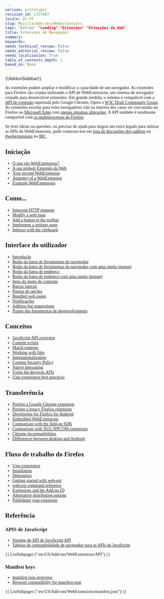 ```yaml
---
version: prototype1
revision_id: 1337807
locale: pt-PT
slug: Mozilla/Add-ons/WebExtensions
tags: "Extras" "Landing" "Extensões" "Extensões da Web"
title: Extensões de Navegador
summary: 
keywords: 
needs_technical_review: False
needs_editorial_review: False
needs_localization: True
table_of_contents_depth: 1
based_on: None
---
```

<div>{{AddonSidebar}}</div>

<div class="m2">
<div class="mrg">
<div class="client" id="baseBody" style="BOTTOM: -67px">
<div id="textContainer" style="DISPLAY: block">
<div id="FtxtWnd" style="BOTTOM: 0px">
<div class="targetTxt">
<div class="txtDiv border3d" id="targetTxt" style="FONT-FAMILY: Tahoma !important; DIRECTION: ltr; TEXT-ALIGN: left">
<p>As extensões podem ampliar e modificar a capacidade de um navegador. As extensões para Firefox são criadas utilizando a API de WebExtensions, um sistema de navegador cruzado para desenvolver extensões. Em grande medida, o sistema é compatível com a <a class="external-icon external" href="https://developer.chrome.com/extensions">API de extensão</a> suportada pelo Google Chrome, Opera e <a href="https://browserext.github.io/browserext/">W3C Draft Community Group</a>. As extensões escritas para estes navegadores irão na maioria dos casos ser executadas no Firefox ou <a href="https://docs.microsoft.com/pt-pt/microsoft-edge/extensions">Microsoft Edge</a> com <a href="/pt-PT/Add-ons/WebExtensions/Trasnsferir_extensao_Google_Chrome">apenas algumas alterações</a>. A API também é totalmente compatível com <a href="/pt-PT/Firefox/Multiprocess_Firefox">os multiprocessos do Firefox</a>.</p>

<p>Se tiver ideias ou questões, ou precisar de ajuda para migrar um extra legado para utilizar as APIs de WebExtensions, pode contactar-nos em <a href="https://mail.mozilla.org/listinfo/dev-addons">lista de discussões dev-addons</a> ou <a href="irc://irc.mozilla.org/webextensions">#webextensions</a> no <a href="https://wiki.mozilla.org/IRC">IRC</a></p>

<div class="row topicpage-table">
<div class="section">
<h2 id="Iniciação">Iniciação</h2>

<ul>
 <li><a href="/pt-PT/Add-ons/WebExtensions/O_que_sao_WebExtensions">O que são WebExtensions?</a></li>
 <li><a href="/pt-PT/Add-ons/WebExtensions/A_sua_primeira_extensao">A sua primeir Extensão da Web</a></li>
 <li><a href="/en-US/Add-ons/WebExtensions/Your_second_WebExtension">Your second WebExtension</a></li>
 <li><a href="/en-US/Add-ons/WebExtensions/Anatomy_of_a_WebExtension">Anatomy of a WebExtension</a></li>
 <li><a href="/en-US/Add-ons/WebExtensions/Examples">Example WebExtensions</a></li>
</ul>

<h2 id="Como...">Como...</h2>

<ul>
 <li><a href="/en-US/docs/Mozilla/Add-ons/WebExtensions/Intercept_HTTP_requests">Intercept HTTP requests</a></li>
 <li><a href="/en-US/docs/Mozilla/Add-ons/WebExtensions/Modify_a_web_page">Modify a web page</a></li>
 <li><a href="/en-US/docs/Mozilla/Add-ons/WebExtensions/Add_a_button_to_the_toolbar">Add a button to the toolbar</a></li>
 <li><a href="/en-US/docs/Mozilla/Add-ons/WebExtensions/Implement_a_settings_page">Implement a settings page</a></li>
 <li><a href="/en-US/docs/Mozilla/Add-ons/WebExtensions/Interact_with_the_clipboard">Interact with the clipboard</a></li>
</ul>

<h2 id="Interface_do_utilizador">Interface do utilizador</h2>

<ul>
 <li><a href="/pt-PT/Add-ons/WebExtensions/interface_do_utilizador">Introdução</a></li>
 <li><a href="/pt-PT/Add-ons/WebExtensions/interface_do_utilizador/Ação_navegador">Botão da barra de ferramentas do navegador</a></li>
 <li><a href="/pt-PT/Add-ons/WebExtensions/interface_do_utilizador/Popups">Botão da barra de ferramentas do navegador com uma janela (<em>popup</em>)</a></li>
 <li><a href="/pt-PT/Add-ons/WebExtensions/interface_do_utilizador/Acoes_pagina">Botão da barra de endereço</a></li>
 <li><a href="/pt-PT/Add-ons/WebExtensions/interface_do_utilizador/Popups">Botão da barra de endereço com uma janela (<em>popup</em>)</a></li>
 <li><a href="/pt-PT/Add-ons/WebExtensions/interface_do_utilizador/Itens_do_menu_de_contexto">Itens do meno de contexto</a></li>
 <li><a href="/pt-PT/Add-ons/WebExtensions/interface_do_utilizador/Barras_laterais">Barras laterais</a></li>
 <li><a href="/pt-PT/Add-ons/WebExtensions/interface_do_utilizador/Options_pages">Página de opções</a></li>
 <li><a href="/en-US/docs/Mozilla/Add-ons/WebExtensions/user_interface/Bundled_web_pages">Bundled web pages</a></li>
 <li><a href="/pt-PT/Add-ons/WebExtensions/interface_do_utilizador/Notificacoes">Notificações</a></li>
 <li><a href="/en-US/docs/Mozilla/Add-ons/WebExtensions/user_interface/Omnibox">Address bar suggestions</a></li>
 <li><a href="/pt-PT/Add-ons/WebExtensions/interface_do_utilizador/devtools_panels">Painés das ferramentas de desenvolvimento</a></li>
</ul>

<h2 id="Conceitos">Conceitos</h2>

<ul>
 <li><a href="/en-US/docs/Mozilla/Add-ons/WebExtensions/API">JavaScript API overview</a></li>
 <li><a href="/en-US/Add-ons/WebExtensions/Content_scripts">Content scripts</a></li>
 <li><a href="/en-US/Add-ons/WebExtensions/Match_patterns">Match patterns</a></li>
 <li><a href="/en-US/docs/Mozilla/Add-ons/WebExtensions/Working_with_files">Working with files</a></li>
 <li><a href="/en-US/docs/Mozilla/Add-ons/WebExtensions/Internationalization">Internationalization</a></li>
 <li><a href="/en-US/docs/Mozilla/Add-ons/WebExtensions/Content_Security_Policy">Content Security Policy</a></li>
 <li><a href="/en-US/docs/Mozilla/Add-ons/WebExtensions/Native_messaging">Native messaging</a></li>
 <li><a href="/en-US/docs/Mozilla/Add-ons/WebExtensions/Using_the_devtools_APIs">Using the devtools APIs</a></li>
 <li><a href="/en-US/Add-ons/WebExtensions/User_experience_best_practices">User experience best practices</a></li>
</ul>

<h2 id="Transferência">Transferência</h2>

<ul>
 <li><a href="/en-US/Add-ons/WebExtensions/Porting_from_Google_Chrome">Porting a Google Chrome extension</a></li>
 <li><a href="/en-US/docs/Mozilla/Add-ons/WebExtensions/Porting_a_legacy_Firefox_add-on">Porting a legacy Firefox extension</a></li>
 <li><a href="/en-US/docs/Mozilla/Add-ons/WebExtensions/Developing_WebExtensions_for_Firefox_for_Android">Developing for Firefox for Android</a></li>
 <li><a href="/en-US/docs/Mozilla/Add-ons/WebExtensions/Embedded_WebExtensions">Embedded WebExtensions</a></li>
 <li><a href="/en-US/docs/Mozilla/Add-ons/WebExtensions/Comparison_with_the_Add-on_SDK">Comparison with the Add-on SDK</a></li>
 <li><a href="/en-US/docs/Mozilla/Add-ons/WebExtensions/Comparison_with_XUL_XPCOM_extensions">Comparison with XUL/XPCOM extensions</a></li>
 <li><a href="/en-US/docs/Mozilla/Add-ons/WebExtensions/Chrome_incompatibilities">Chrome incompatibilities</a></li>
 <li><a href="/en-US/docs/Mozilla/Add-ons/WebExtensions/Differences_between_desktop_and_Android">Differences between desktop and Android</a></li>
</ul>

<h2 id="Fluxo_de_trabalho_do_Firefox">Fluxo de trabalho do Firefox</h2>

<ul>
 <li><a href="/en-US/docs/Mozilla/Add-ons/WebExtensions/User_experience_best_practices">User experience</a></li>
 <li><a href="/en-US/Add-ons/WebExtensions/Temporary_Installation_in_Firefox">Installation</a></li>
 <li><a href="/en-US/Add-ons/WebExtensions/Debugging">Debugging</a></li>
 <li><a href="/en-US/docs/Mozilla/Add-ons/WebExtensions/Getting_started_with_web-ext">Getting started with web-ext</a></li>
 <li><a href="/en-US/docs/Mozilla/Add-ons/WebExtensions/web-ext_command_reference">web-ext command reference</a></li>
 <li><a href="/en-US/docs/Mozilla/Add-ons/WebExtensions/WebExtensions_and_the_Add-on_ID">Extensions and the Add-on ID</a></li>
 <li><a href="/en-US/Add-ons/WebExtensions/Alternative_distribution_options">Alternative distribution options</a></li>
 <li><a href="/en-US/docs/Mozilla/Add-ons/WebExtensions/Publishing_your_WebExtension">Publishing your extension</a></li>
</ul>
</div>

<div class="section">
<h2 id="Referência">Referência</h2>

<h3 id="APIS_de_JavaScript">APIS de JavaScript</h3>

<ul>
 <li><a href="/pt-PT/Add-ons/WebExtensions/API">Sinopse de API de JavaScript API</a></li>
 <li><a href="/pt-PT/Add-ons/WebExtensions/Suporte_navegador_APIs_JavaScript">Tabelas de compatibilidade de navegador para as APIs de JavaScript</a></li>
</ul>

<div class="twocolumns">{{ ListSubpages ("/en-US/Add-ons/WebExtensions/API") }}</div>

<h3 id="Manifest_keys">Manifest keys</h3>

<ul>
 <li><a href="/en-US/docs/Mozilla/Add-ons/WebExtensions/manifest.json">manifest.json overview</a></li>
 <li><a href="/en-US/docs/Mozilla/Add-ons/WebExtensions/Browser_compatibility_for_manifest.json">Browser compatibility for manifest.json</a></li>
</ul>

<div class="twocolumns">{{ ListSubpages ("/en-US/Add-ons/WebExtensions/manifest.json") }}</div>
</div>
</div>
</div>
</div>
</div>
</div>
</div>
</div>
</div>

